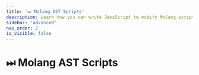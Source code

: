 ```yaml
---
title: '⏭ Molang AST Scripts'
description: Learn how you can write JavaScript to modify Molang scripts within your JSON files
sidebar: 'advanced'
nav_order: 2
is_visible: false
---
```


# ⏭ Molang AST Scripts
